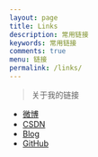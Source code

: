 ```yaml
---
layout: page
title: Links
description: 常用链接
keywords: 常用链接
comments: true
menu: 链接
permalink: /links/
---
```


> 关于我的链接

* [微博](http://weibo.com/chenyechao "我的微博，欢迎关注")
* [CSDN](http://blog.csdn.net/seven_3306 "原 CSDN 博客")
* [Blog](http://utf7.github.io "我的博客地址，欢迎阅读")
* [GitHub](https://github.com/utf7 "my github")

